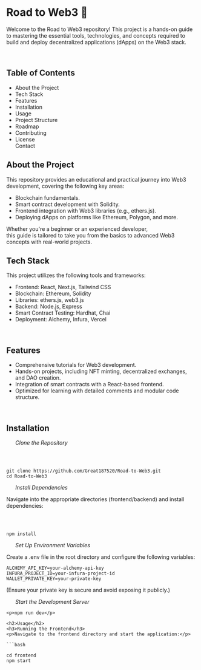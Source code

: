 <h1>Road to Web3 🚀</h1>
<p>Welcome to the Road to Web3 repository! This project is a hands-on guide to mastering the essential tools, technologies, 
  and concepts required to build and deploy decentralized applications (dApps) on the Web3 stack.</p>
  <br/>
  
<h2>Table of Contents</h2>
<ul>
  <li>About the Project<l1>
<li>Tech Stack</li>
<li>Features</li>
<li>Installation</li>
<li>Usage</li>
<li>Project Structure</li>
<li>Roadmap</li>
<li>Contributing</li>
<li>License</li>
<l1>Contact</li>
</ul>

<h2>About the Project</h2>
<p>This repository provides an educational and practical journey into Web3 development, covering the following key areas:</p>

<ul>
  <li>Blockchain fundamentals.</li>
<li>Smart contract development with Solidity.</li>
<li>Frontend integration with Web3 libraries (e.g., ethers.js).</li>
<li>Deploying dApps on platforms like Ethereum, Polygon, and more.</li>
</ul>

<p>Whether you're a beginner or an experienced developer, 
  <br/> this guide is tailored to take you from the basics to advanced Web3 concepts with real-world projects.</p>

<h2>Tech Stack</h2>

<p>This project utilizes the following tools and frameworks:</p>
<ul>
  <li>
    Frontend: React, Next.js, Tailwind CSS</li>
<li>Blockchain: Ethereum, Solidity</li>
<li>Libraries: ethers.js, web3.js</li>
<li>Backend: Node.js, Express</li>
<li>Smart Contract Testing: Hardhat, Chai</li>
<li>Deployment: Alchemy, Infura, Vercel</li>
  
</ul>
<br>
<h2>Features</h2>

<ul>
  <li>
    Comprehensive tutorials for Web3 development.</li>
<li>Hands-on projects, including NFT minting, decentralized exchanges, and DAO creation.</li>
<li>Integration of smart contracts with a React-based frontend.</li>
<li>Optimized for learning with detailed comments and modular code structure.
  </li>
</ul>

<br>
<h2>Installation</h2>
<em><ol>Clone the Repository</ol></em>
<br>


```git

git clone https://github.com/Great187520/Road-to-Web3.git
cd Road-to-Web3

```

<em><ol>Install Dependencies</ol></em>
<p>Navigate into the appropriate directories (frontend/backend) and install dependencies:</p>

<br>

```

npm install

```


<em><ol>Set Up Environment Variables</ol></em>
<p>Create a .env file in the root directory and configure the following variables:</p>

```
ALCHEMY_API_KEY=your-alchemy-api-key
INFURA_PROJECT_ID=your-infura-project-id
WALLET_PRIVATE_KEY=your-private-key

```

<p>(Ensure your private key is secure and avoid exposing it publicly.)</p>

<em><ol>Start the Development Server</ol></em>

```
<p>npm run dev</p>

<h2>Usage</h2>
<h3>Running the Frontend</h3>
<p>Navigate to the frontend directory and start the application:</p>

```bash

cd frontend
npm start

```

```

